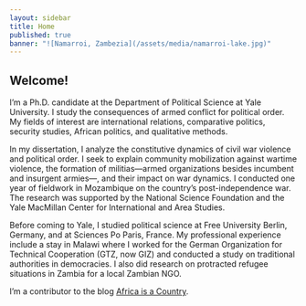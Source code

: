 ```yaml
---
layout: sidebar
title: Home
published: true
banner: "![Namarroi, Zambezia](/assets/media/namarroi-lake.jpg)"
---
```


## Welcome!

I’m a Ph.D. candidate at the Department of Political Science at Yale University. I study the consequences of armed conflict for political order. My fields of interest are international relations, comparative politics, security studies, African politics, and qualitative methods. 

In my dissertation, I analyze the constitutive dynamics of civil war violence and political order. I seek to explain community mobilization against wartime violence, the formation of militias—armed organizations besides incumbent and insurgent armies—, and their impact on war dynamics. I conducted one year of fieldwork in Mozambique on the country’s post-independence war. The research was supported by the National Science Foundation and the Yale MacMillan Center for International and Area Studies. 

Before coming to Yale, I studied political science at Free University Berlin, Germany, and at Sciences Po Paris, France. My professional experience include a stay in Malawi where I worked for the German Organization for Technical Cooperation (GTZ, now GIZ) and conducted a study on traditional authorities in democracies. I also did research on protracted refugee situations in Zambia for a local Zambian NGO.

I’m a contributor to the blog [Africa is a Country](http://africasacountry.com/ "Africa is a Country").